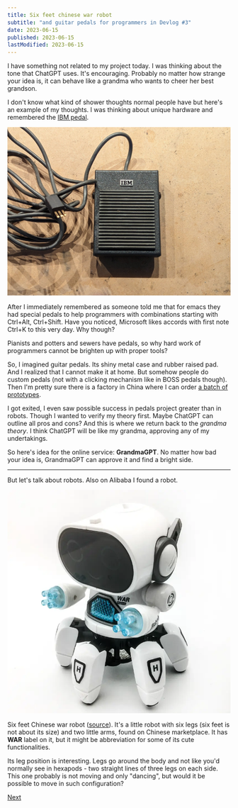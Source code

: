 ```yaml
---
title: Six feet chinese war robot
subtitle: "and guitar pedals for programmers in Devlog #3"
date: 2023-06-15
published: 2023-06-15
lastModified: 2023-06-15
---
```


I have something not related to my project today. I was thinking about the tone that ChatGPT uses. It's encouraging. Probably no matter how strange your idea is, it can behave like a grandma who wants to cheer her best grandson.

I don't know what kind of shower thoughts normal people have but here's an example of my thoughts. I was thinking about unique hardware and remembered the [IBM pedal](https://twitter.com/TubeTimeUS/status/1668769287023235072).

![A pedal with IBM logo](./ibm-pedal.jpeg)

After I immediately remembered as someone told me that for emacs they had special pedals to help programmers with combinations starting with Ctrl+Alt, Ctrl+Shift. Have you noticed, Microsoft likes accords with first note Ctrl+K to this very day. Why though?

Pianists and potters and sewers have pedals, so why hard work of programmers cannot be brighten up with proper tools?

So, I imagined guitar pedals. Its shiny metal case and rubber raised pad. And I realized that I cannot make it at home. But somehow people do custom pedals (not with a clicking mechanism like in BOSS pedals though). Then I'm pretty sure there is a factory in China where I can order [a batch of prototypes](https://www.alibaba.com/product-detail/1590B-Hammond-Box-Aluminum-Box-Aluminum_60336478083.html).

I got exited, I even saw possible success in pedals project greater than in robots. Though I wanted to verify my theory first. Maybe ChatGPT can outline all pros and cons? And this is where we return back to the _grandma theory_. I think ChatGPT will be like my grandma, approving any of my undertakings.

So here's idea for the online service: **GrandmaGPT**. No matter how bad your idea is, GrandmaGPT can approve it and find a bright side.

---

But let's talk about robots. Also on Alibaba I found a robot.

![Little cute robot with six legs and two little arms, ](../make/robot/six-feet-chinese-war-robot.webp)

Six feet Chinese war robot ([source](https://www.alibaba.com/product-detail/Six-Feet-B-O-Dancing-Robot_1600060530606.html)). It's a little robot with six legs (six feet is not about its size) and two little arms, found on Chinese marketplace. It has **WAR** label on it, but it might be abbreviation for some of its cute functionalities.

Its leg position is interesting. Legs go around the body and not like you'd normally see in hexapods - two straight lines of three legs on each side. This one probably is not moving and only "dancing", but would it be possible to move in such configuration?


[Next](/devlog/4)